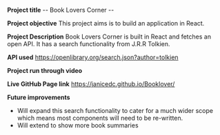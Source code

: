 **Project title**
-- Book Lovers Corner --

**Project objective**
This project aims is to build an application in React.

**Project Description**
Book Lovers Corner is built in React and fetches an open API. 
It has a search functionality from J.R.R Tolkien.

**API used**
https://openlibrary.org/search.json?author=tolkien

**Project run through video**


**Live GitHub Page link**
https://janicedc.github.io/Booklover/


**Future improvements**
- Will expand this search functionality to cater for a much wider scope which means most components will need to be re-written.
- Will extend to show more book summaries